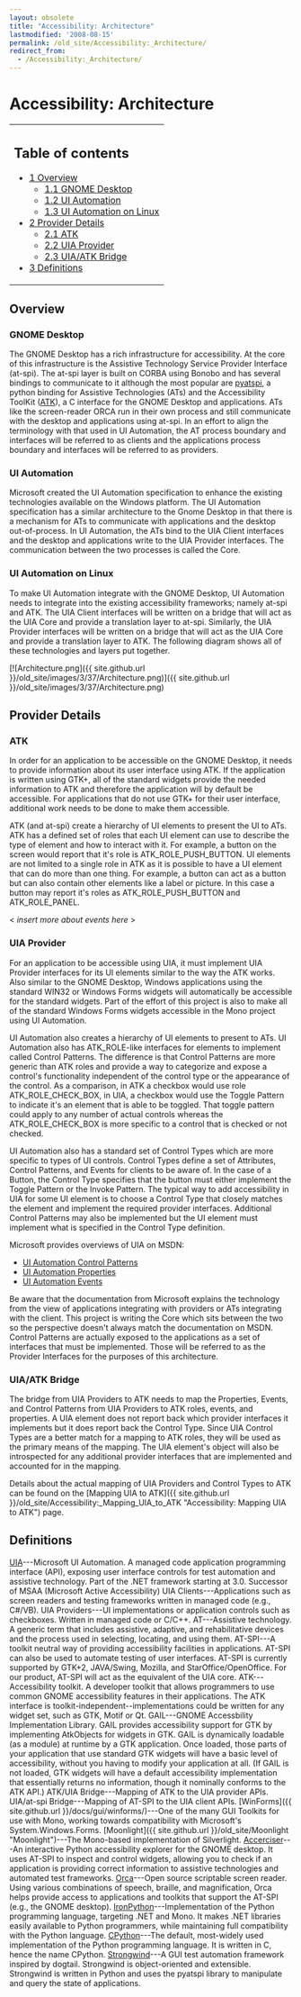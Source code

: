 ```yaml
---
layout: obsolete
title: "Accessibility: Architecture"
lastmodified: '2008-08-15'
permalink: /old_site/Accessibility:_Architecture/
redirect_from:
  - /Accessibility:_Architecture/
---
```


Accessibility: Architecture
===========================

<table>
<col width="100%" />
<tbody>
<tr class="odd">
<td align="left"><h2>Table of contents</h2>
<ul>
<li><a href="#overview">1 Overview</a>
<ul>
<li><a href="#gnome-desktop">1.1 GNOME Desktop</a></li>
<li><a href="#ui-automation">1.2 UI Automation</a></li>
<li><a href="#ui-automation-on-linux">1.3 UI Automation on Linux</a></li>
</ul></li>
<li><a href="#provider-details">2 Provider Details</a>
<ul>
<li><a href="#atk">2.1 ATK</a></li>
<li><a href="#uia-provider">2.2 UIA Provider</a></li>
<li><a href="#uiaatk-bridge">2.3 UIA/ATK Bridge</a></li>
</ul></li>
<li><a href="#definitions">3 Definitions</a></li>
</ul></td>
</tr>
</tbody>
</table>

Overview
--------

### GNOME Desktop

The GNOME Desktop has a rich infrastructure for accessibility. At the core of this infrastructure is the Assistive Technology Service Provider Interface (at-spi). The at-spi layer is built on CORBA using Bonobo and has several bindings to communicate to it although the most popular are [pyatspi](http://live.gnome.org/GAP/PythonATSPI), a python binding for Assistive Technologies (ATs) and the Accessibility ToolKit ([ATK](http://library.gnome.org/devel/atk/unstable/)), a C interface for the GNOME Desktop and applications. ATs like the screen-reader ORCA run in their own process and still communicate with the desktop and applications using at-spi. In an effort to align the terminology with that used in UI Automation, the AT process boundary and interfaces will be referred to as clients and the applications process boundary and interfaces will be referred to as providers.

### UI Automation

Microsoft created the UI Automation specification to enhance the existing technologies available on the Windows platform. The UI Automation specification has a similar architecture to the Gnome Desktop in that there is a mechanism for ATs to communicate with applications and the desktop out-of-process. In UI Automation, the ATs bind to the UIA Client interfaces and the desktop and applications write to the UIA Provider interfaces. The communication between the two processes is called the Core.

### UI Automation on Linux

To make UI Automation integrate with the GNOME Desktop, UI Automation needs to integrate into the existing accessibility frameworks; namely at-spi and ATK. The UIA Client interfaces will be written on a bridge that will act as the UIA Core and provide a translation layer to at-spi. Similarly, the UIA Provider interfaces will be written on a bridge that will act as the UIA Core and provide a translation layer to ATK. The following diagram shows all of these technologies and layers put together.

[![Architecture.png]({{ site.github.url }}/old_site/images/3/37/Architecture.png)]({{ site.github.url }}/old_site/images/3/37/Architecture.png)

Provider Details
----------------

### ATK

In order for an application to be accessible on the GNOME Desktop, it needs to provide information about its user interface using ATK. If the application is written using GTK+, all of the standard widgets provide the needed information to ATK and therefore the application will by default be accessible. For applications that do not use GTK+ for their user interface, additional work needs to be done to make them accessible.

ATK (and at-spi) create a hierarchy of UI elements to present the UI to ATs. ATK has a defined set of roles that each UI element can use to describe the type of element and how to interact with it. For example, a button on the screen would report that it's role is ATK\_ROLE\_PUSH\_BUTTON. UI elements are not limited to a single role in ATK as it is possible to have a UI element that can do more than one thing. For example, a button can act as a button but can also contain other elements like a label or picture. In this case a button may report it's roles as ATK\_ROLE\_PUSH\_BUTTON and ATK\_ROLE\_PANEL.

\< *insert more about events here* \>

### UIA Provider

For an application to be accessible using UIA, it must implement UIA Provider interfaces for its UI elements similar to the way the ATK works. Also similar to the GNOME Desktop, Windows applications using the standard WIN32 or Windows Forms widgets will automatically be accessible for the standard widgets. Part of the effort of this project is also to make all of the standard Windows Forms widgets accessible in the Mono project using UI Automation.

UI Automation also creates a hierarchy of UI elements to present to ATs. UI Automation also has ATK\_ROLE-like interfaces for elements to implement called Control Patterns. The difference is that Control Patterns are more generic than ATK roles and provide a way to categorize and expose a control's functionality independent of the control type or the appearance of the control. As a comparison, in ATK a checkbox would use role ATK\_ROLE\_CHECK\_BOX, in UIA, a checkbox would use the Toggle Pattern to indicate it's an element that is able to be toggled. That toggle pattern could apply to any number of actual controls whereas the ATK\_ROLE\_CHECK\_BOX is more specific to a control that is checked or not checked.

UI Automation also has a standard set of Control Types which are more specific to types of UI controls. Control Types define a set of Attributes, Control Patterns, and Events for clients to be aware of. In the case of a Button, the Control Type specifies that the button must either implement the Toggle Pattern or the Invoke Pattern. The typical way to add accessibility in UIA for some UI element is to choose a Control Type that closely matches the element and implement the required provider interfaces. Additional Control Patterns may also be implemented but the UI element must implement what is specified in the Control Type definition.

Microsoft provides overviews of UIA on MSDN:

-   [UI Automation Control Patterns](http://msdn.microsoft.com/en-us/library/ms752362.aspx)
-   [UI Automation Properties](http://msdn.microsoft.com/en-us/library/ms752056.aspx)
-   [UI Automation Events](http://msdn.microsoft.com/en-us/library/ms748252.aspx)

Be aware that the documentation from Microsoft explains the technology from the view of applications integrating with providers or ATs integrating with the client. This project is writing the Core which sits between the two so the perspective doesn't always match the documentation on MSDN. Control Patterns are actually exposed to the applications as a set of interfaces that must be implemented. Those will be referred to as the Provider Interfaces for the purposes of this architecture.

### UIA/ATK Bridge

The bridge from UIA Providers to ATK needs to map the Properties, Events, and Control Patterns from UIA Providers to ATK roles, events, and properties. A UIA element does not report back which provider interfaces it implements but it does report back the Control Type. Since UIA Control Types are a better match for a mapping to ATK roles, they will be used as the primary means of the mapping. The UIA element's object will also be introspected for any additional provider interfaces that are implemented and accounted for in the mapping.

Details about the actual mapping of UIA Providers and Control Types to ATK can be found on the [Mapping UIA to ATK]({{ site.github.url }}/old_site/Accessibility:_Mapping_UIA_to_ATK "Accessibility: Mapping UIA to ATK") page.

Definitions
-----------

[UIA](http://msdn2.microsoft.com/en-us/accessibility/bb892133.aspx)---Microsoft UI Automation. A managed code application programming interface (API), exposing user interface controls for test automation and assistive technology. Part of the .NET framework starting at 3.0. Successor of MSAA (Microsoft Active Accessibility)
 UIA Clients---Applications such as screen readers and testing frameworks written in managed code (e.g., C\#/VB).
 UIA Providers---UI implementations or application controls such as checkboxes. Written in managed code or C/C++.
 AT---Assistive technology. A generic term that includes assistive, adaptive, and rehabilitative devices and the process used in selecting, locating, and using them.
 AT-SPI---A toolkit neutral way of providing accessibility facilities in applications. AT-SPI can also be used to automate testing of user interfaces. AT-SPI is currently supported by GTK+2, JAVA/Swing, Mozilla, and StarOffice/OpenOffice. For our product, AT-SPI will act as the equivalent of the UIA core.
 ATK---Accessibility toolkit. A developer toolkit that allows programmers to use common GNOME accessibility features in their applications. The ATK interface is toolkit-independent--implementations could be written for any widget set, such as GTK, Motif or Qt.
 GAIL---GNOME Accessbility Implementation Library. GAIL provides accessibility support for GTK by implementing AtkObjects for widgets in GTK. GAIL is dynamically loadable (as a module) at runtime by a GTK application. Once loaded, those parts of your application that use standard GTK widgets will have a basic level of accessibility, without you having to modify your application at all. (If GAIL is not loaded, GTK widgets will have a default accessibility implementation that essentially returns no information, though it nominally conforms to the ATK API.)
 ATK/UIA Bridge---Mapping of ATK to the UIA provider APIs.
 UIA/at-spi Bridge---Mapping of AT-SPI to the UIA client APIs.
 [WinForms]({{ site.github.url }}/docs/gui/winforms/)---One of the many GUI Toolkits for use with Mono, working towards compatibility with Microsoft's System.Windows.Forms.
 [Moonlight]({{ site.github.url }}/old_site/Moonlight "Moonlight")---The Mono-based implementation of Silverlight.
 [Accerciser](http://live.gnome.org/Accerciser)---An interactive Python accessibility explorer for the GNOME desktop. It uses AT-SPI to inspect and control widgets, allowing you to check if an application is providing correct information to assistive technologies and automated test frameworks.
 [Orca](http://live.gnome.org/Orca)---Open source scriptable screen reader. Using various combinations of speech, braille, and magnification, Orca helps provide access to applications and toolkits that support the AT-SPI (e.g., the GNOME desktop).
 [IronPython](http://www.codeplex.com/Wiki/View.aspx?ProjectName=IronPython)---Implementation of the Python programming language, targeting .NET and Mono. It makes .NET libraries easily available to Python programmers, while maintaining full compatibility with the Python language.
 [CPython](http://www.python.org)---The default, most-widely used implementation of the Python programming language. It is written in C, hence the name CPython.
 [Strongwind](http://medsphere.org/projects/strongwind)---A GUI test automation framework inspired by dogtail. Strongwind is object-oriented and extensible. Strongwind is written in Python and uses the pyatspi library to manipulate and query the state of applications.

